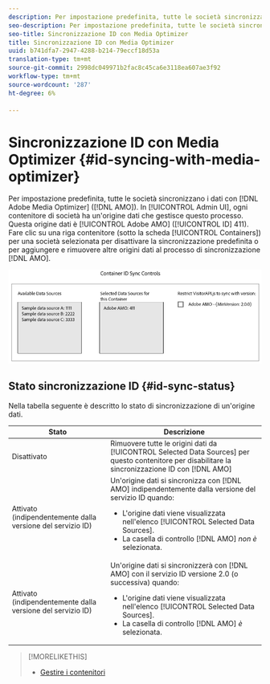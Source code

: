 ```yaml
---
description: Per impostazione predefinita, tutte le società sincronizzano i dati con Adobe Media Optimizer (AMO). Nell'interfaccia utente Amministratore, ogni contenitore di società dispone di un'origine dati che gestisce questo processo. Questa origine dati è  Adobe AMO (ID 411). Fate clic su una riga contenitore (nella scheda Contenitori) per una società selezionata per disattivare la sincronizzazione predefinita o per aggiungere e rimuovere altre origini dati al processo di sincronizzazione AMO.
seo-description: Per impostazione predefinita, tutte le società sincronizzano i dati con Adobe Media Optimizer (AMO). Nell'interfaccia utente Amministratore, ogni contenitore di società dispone di un'origine dati che gestisce questo processo. Questa origine dati è  Adobe AMO (ID 411). Fate clic su una riga contenitore (nella scheda Contenitori) per una società selezionata per disattivare la sincronizzazione predefinita o per aggiungere e rimuovere altre origini dati al processo di sincronizzazione AMO.
seo-title: Sincronizzazione ID con Media Optimizer
title: Sincronizzazione ID con Media Optimizer
uuid: b741dfa7-2947-4288-b214-79eccf18d53a
translation-type: tm+mt
source-git-commit: 2998dc049971b2fac8c45ca6e3118ea607ae3f92
workflow-type: tm+mt
source-wordcount: '287'
ht-degree: 6%

---
```



# Sincronizzazione ID con Media Optimizer {#id-syncing-with-media-optimizer}

Per impostazione predefinita, tutte le società sincronizzano i dati con [!DNL Adobe Media Optimizer] ([!DNL AMO]). In [!UICONTROL Admin UI], ogni contenitore di società ha un&#39;origine dati che gestisce questo processo. Questa origine dati è [!UICONTROL Adobe AMO] ([!UICONTROL ID] 411). Fare clic su una riga contenitore (sotto la scheda [!UICONTROL Containers]) per una società selezionata per disattivare la sincronizzazione predefinita o per aggiungere e rimuovere altre origini dati al processo di sincronizzazione [!DNL AMO].

![](assets/id-sync.png)

## Stato sincronizzazione ID {#id-sync-status}

Nella tabella seguente è descritto lo stato di sincronizzazione di un&#39;origine dati.

| Stato | Descrizione |
|------ | -------- |
| Disattivato | Rimuovere tutte le origini dati da [!UICONTROL Selected Data Sources] per questo contenitore per disabilitare la sincronizzazione ID con [!DNL AMO] |
| Attivato (indipendentemente dalla versione del servizio ID) | Un&#39;origine dati si sincronizza con [!DNL AMO] indipendentemente dalla versione del servizio ID quando: <ul><li>L&#39;origine dati viene visualizzata nell&#39;elenco [!UICONTROL Selected Data Sources].</li><li>La casella di controllo [!DNL AMO] *non è* selezionata.</li></ul> |
| Attivato (indipendentemente dalla versione del servizio ID) | Un&#39;origine dati si sincronizzerà con [!DNL AMO] con il servizio ID versione 2.0 (o successiva) quando: <ul><li>L&#39;origine dati viene visualizzata nell&#39;elenco [!UICONTROL Selected Data Sources].</li><li>La casella di controllo [!DNL AMO] *è* selezionata.</li></ul> |

>[!MORELIKETHIS]
>
>* [Gestire i contenitori](../companies/admin-manage-containers.md#task_61DB5CEECC5049DD8D059C642AC3F967)

